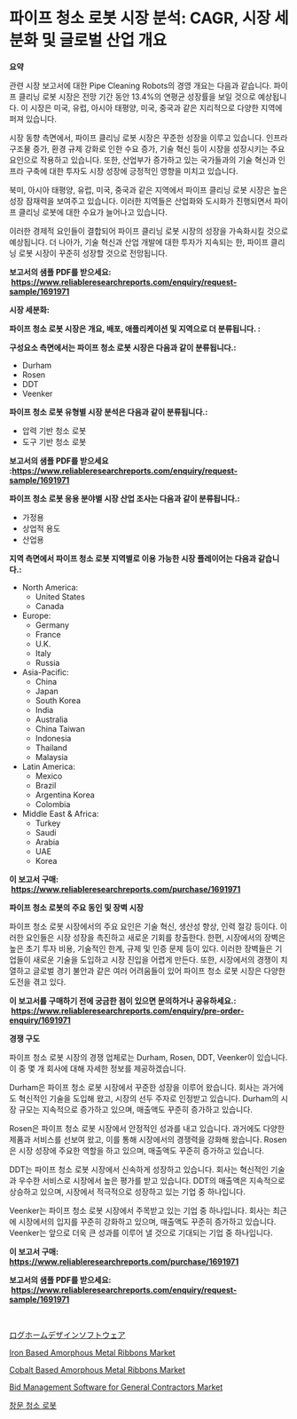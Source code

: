 <p><h1>파이프 청소 로봇 시장 분석: CAGR, 시장 세분화 및 글로벌 산업 개요</h1></p><p><strong>요약</strong></p>
<p><p>관련 시장 보고서에 대한 Pipe Cleaning Robots의 경영 개요는 다음과 같습니다. 파이프 클리닝 로봇 시장은 전망 기간 동안 13.4%의 연평균 성장률을 보일 것으로 예상됩니다. 이 시장은 미국, 유럽, 아시아 태평양, 미국, 중국과 같은 지리적으로 다양한 지역에 퍼져 있습니다.</p><p>시장 동향 측면에서, 파이프 클리닝 로봇 시장은 꾸준한 성장을 이루고 있습니다. 인프라 구조물 증가, 환경 규제 강화로 인한 수요 증가, 기술 혁신 등이 시장을 성장시키는 주요 요인으로 작용하고 있습니다. 또한, 산업부가 증가하고 있는 국가들과의 기술 혁신과 인프라 구축에 대한 투자도 시장 성장에 긍정적인 영향을 미치고 있습니다.</p><p>북미, 아시아 태평양, 유럽, 미국, 중국과 같은 지역에서 파이프 클리닝 로봇 시장은 높은 성장 잠재력을 보여주고 있습니다. 이러한 지역들은 산업화와 도시화가 진행되면서 파이프 클리닝 로봇에 대한 수요가 늘어나고 있습니다.</p><p>이러한 경제적 요인들이 결합되어 파이프 클리닝 로봇 시장의 성장을 가속화시킬 것으로 예상됩니다. 더 나아가, 기술 혁신과 산업 개발에 대한 투자가 지속되는 한, 파이프 클리닝 로봇 시장이 꾸준히 성장할 것으로 전망됩니다.</p></p>
<p><strong>보고서의 샘플 PDF를 받으세요: &nbsp;<a href="https://www.reliableresearchreports.com/enquiry/request-sample/1691971">https://www.reliableresearchreports.com/enquiry/request-sample/1691971</a></strong></p>
<p><strong>시장 세분화:</strong></p>
<p><strong> 파이프 청소 로봇 시장은 개요, 배포, 애플리케이션 및 지역으로 더 분류됩니다. :</strong></p>
<p><strong>구성요소 측면에서는 파이프 청소 로봇 시장은 다음과 같이 분류됩니다.:</strong></p>
<p><ul><li>Durham</li><li>Rosen</li><li>DDT</li><li>Veenker</li></ul></p>
<p><strong> 파이프 청소 로봇 유형별 시장 분석은 다음과 같이 분류됩니다.:</strong></p>
<p><ul><li>압력 기반 청소 로봇</li><li>도구 기반 청소 로봇</li></ul></p>
<p><strong>보고서의 샘플 PDF를 받으세요 :<a href="https://www.reliableresearchreports.com/enquiry/request-sample/1691971">https://www.reliableresearchreports.com/enquiry/request-sample/1691971</a></strong></p>
<p><strong> 파이프 청소 로봇 응용 분야별 시장 산업 조사는 다음과 같이 분류됩니다.:</strong></p>
<p><ul><li>가정용</li><li>상업적 용도</li><li>산업용</li></ul></p>
<p><strong>지역 측면에서 파이프 청소 로봇 지역별로 이용 가능한 시장 플레이어는 다음과 같습니다.:</strong></p>
<p><ul>
    <li>
        North America:
        <ul>
            <li>United States</li>
            <li>Canada</li>
        </ul>
    </li>
    <li>
        Europe:
        <ul>
            <li>Germany</li>
            <li>France</li>
            <li>U.K.</li>
            <li>Italy</li>
            <li>Russia</li>
        </ul>
    </li>
    <li>
        Asia-Pacific:
        <ul>
            <li>China</li>
            <li>Japan</li>
            <li>South Korea</li>
            <li>India</li>
            <li>Australia</li>
            <li>China Taiwan</li>
            <li>Indonesia</li>
            <li>Thailand</li>
            <li>Malaysia</li>
        </ul>
    </li>
    <li>
        Latin America:
        <ul>
            <li>Mexico</li>
            <li>Brazil</li>
            <li>Argentina Korea</li>
            <li>Colombia</li>
        </ul>
    </li>
    <li>
        Middle East & Africa:
        <ul>
            <li>Turkey</li>
            <li>Saudi</li>
            <li>Arabia</li>
            <li>UAE</li>
            <li>Korea</li>
        </ul>
    </li>
    </ul></p>
<p><strong>이 보고서 구매: &nbsp;<a href="https://www.reliableresearchreports.com/purchase/1691971">https://www.reliableresearchreports.com/purchase/1691971</a></strong></p>
<p><strong>파이프 청소 로봇의 주요 동인 및 장벽 시장</strong></p>
<p><p>파이프 청소 로봇 시장에서의 주요 요인은 기술 혁신, 생산성 향상, 인력 절강 등이다. 이러한 요인들은 시장 성장을 촉진하고 새로운 기회를 창출한다. 한편, 시장에서의 장벽은 높은 초기 투자 비용, 기술적인 한계, 규제 및 인증 문제 등이 있다. 이러한 장벽들은 기업들이 새로운 기술을 도입하고 시장 진입을 어렵게 만든다. 또한, 시장에서의 경쟁이 치열하고 글로벌 경기 불안과 같은 여러 어려움들이 있어 파이프 청소 로봇 시장은 다양한 도전을 겪고 있다.</p></p>
<p><strong>이 보고서를 구매하기 전에 궁금한 점이 있으면 문의하거나 공유하세요.: &nbsp;<a href="https://www.reliableresearchreports.com/enquiry/pre-order-enquiry/1691971">https://www.reliableresearchreports.com/enquiry/pre-order-enquiry/1691971</a></strong></p>
<p><strong>경쟁 구도</strong></p>
<p><p>파이프 청소 로봇 시장의 경쟁 업체로는 Durham, Rosen, DDT, Veenker이 있습니다. 이 중 몇 개 회사에 대해 자세한 정보를 제공하겠습니다.</p><p>Durham은 파이프 청소 로봇 시장에서 꾸준한 성장을 이루어 왔습니다. 회사는 과거에도 혁신적인 기술을 도입해 왔고, 시장의 선두 주자로 인정받고 있습니다. Durham의 시장 규모는 지속적으로 증가하고 있으며, 매출액도 꾸준히 증가하고 있습니다.</p><p>Rosen은 파이프 청소 로봇 시장에서 안정적인 성과를 내고 있습니다. 과거에도 다양한 제품과 서비스를 선보여 왔고, 이를 통해 시장에서의 경쟁력을 강화해 왔습니다. Rosen은 시장 성장에 주요한 역할을 하고 있으며, 매출액도 꾸준히 증가하고 있습니다.</p><p>DDT는 파이프 청소 로봇 시장에서 신속하게 성장하고 있습니다. 회사는 혁신적인 기술과 우수한 서비스로 시장에서 높은 평가를 받고 있습니다. DDT의 매출액은 지속적으로 상승하고 있으며, 시장에서 적극적으로 성장하고 있는 기업 중 하나입니다.</p><p>Veenker는 파이프 청소 로봇 시장에서 주목받고 있는 기업 중 하나입니다. 회사는 최근에 시장에서의 입지를 꾸준히 강화하고 있으며, 매출액도 꾸준히 증가하고 있습니다. Veenker는 앞으로 더욱 큰 성과를 이루어 낼 것으로 기대되는 기업 중 하나입니다.</p></p>
<p><strong>이 보고서 구매: &nbsp; <a href="https://www.reliableresearchreports.com/purchase/1691971">https://www.reliableresearchreports.com/purchase/1691971</a></strong></p>
<p><strong>보고서의 샘플 PDF를 받으세요: &nbsp;<a href="https://www.reliableresearchreports.com/enquiry/request-sample/1691971">https://www.reliableresearchreports.com/enquiry/request-sample/1691971</a></strong><strong></strong></p>
<p>&nbsp;</p>
<p><p><a href="https://github.com/mcbeesbxa270/Market-Research-Report-List-1/blob/main/8553687194577.md">ログホームデザインソフトウェア</a></p><p><a href="https://github.com/mahnoor2003/Market-Research-Report-List-3/blob/main/iron-based-amorphous-metal-ribbons-market.md">Iron Based Amorphous Metal Ribbons Market</a></p><p><a href="https://github.com/juancolorado15/Market-Research-Report-List-1/blob/main/cobalt-based-amorphous-metal-ribbons-market.md">Cobalt Based Amorphous Metal Ribbons Market</a></p><p><a href="https://issuu.com/reportprime-2/docs/bid-management-software-for-general-contractors-ma">Bid Management Software for General Contractors Market</a></p><p><a href="https://github.com/xvz497517413/Market-Research-Report-List-1/blob/main/4089050194298.md">창문 청소 로봇</a></p></p>